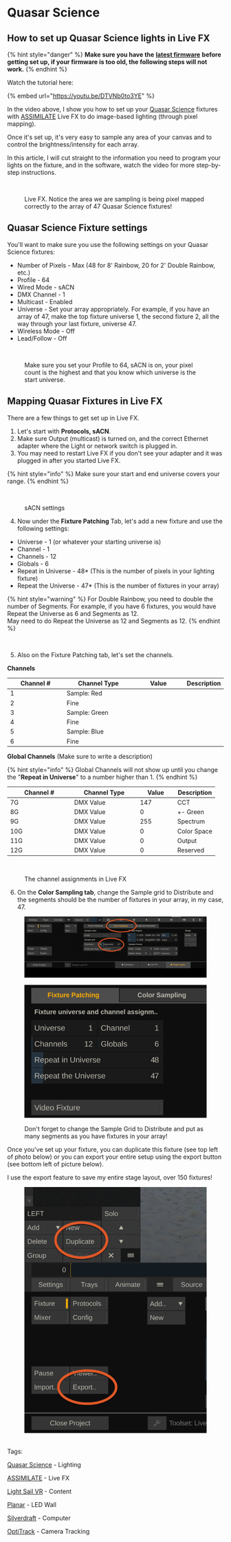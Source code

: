 # Quasar Science

## How to set up Quasar Science lights in Live FX

{% hint style="danger" %}
**Make sure you have the** [**latest firmware**](https://www.quasarscience.com/pages/firmware-updates) **before getting set up, if your firmware is too old, the following steps will not work.**
{% endhint %}

Watch the tutorial here:

{% embed url="https://youtu.be/DTVNb0to3YE" %}

In the video above, I show you how to set up your [Quasar Science](https://www.linkedin.com/company/quasarscience/) fixtures with [ASSIMILATE](https://www.linkedin.com/company/assimilate/) Live FX to do image-based lighting (through pixel mapping).

Once it's set up, it's very easy to sample any area of your canvas and to control the brightness/intensity for each array.

In this article, I will cut straight to the information you need to program your lights on the fixture, and in the software, watch the video for more step-by-step instructions.

<figure><img src="https://media.licdn.com/dms/image/D5612AQElCjv8X9OGug/article-inline_image-shrink_1000_1488/0/1698676119806?e=1710979200&#x26;v=beta&#x26;t=mdJI_bz0ywqduHWu60GO2JfxHxTicAnVJlyD5ieJPVw" alt=""><figcaption><p>Live FX. Notice the area we are sampling is being pixel mapped correctly to the array of 47 Quasar Science fixtures!</p></figcaption></figure>

## Quasar Science Fixture settings <a href="#ember3390" id="ember3390"></a>

You'll want to make sure you use the following settings on your Quasar Science fixtures:

* Number of Pixels - Max (48 for 8' Rainbow, 20 for 2' Double Rainbow, etc.)
* Profile - 64
* Wired Mode - sACN
* DMX Channel - 1
* Multicast - Enabled
* Universe - Set your array appropriately. For example, if you have an array of 47, make the top fixture universe 1, the second fixture 2, all the way through your last fixture, universe 47.
* Wireless Mode - Off
* Lead/Follow - Off

<figure><img src="https://media.licdn.com/dms/image/D5612AQFrJmHb3TTveA/article-inline_image-shrink_1000_1488/0/1698675850600?e=1710979200&#x26;v=beta&#x26;t=z7aaEbSOja5M5M7NU3PSIRc6C-jaV8UaecOR8r3TJjg" alt=""><figcaption><p>Make sure you set your Profile to 64, sACN is on, your pixel count is the highest and that you know which universe is the start universe.</p></figcaption></figure>

## Mapping Quasar Fixtures in Live FX <a href="#ember3401" id="ember3401"></a>

There are a few things to get set up in Live FX.

1. Let's start with **Protocols, sACN**.
2. Make sure Output (multicast) is turned on, and the correct Ethernet adapter where the Light or network switch is plugged in.
3. You may need to restart Live FX if you don't see your adapter and it was plugged in after you started Live FX.

{% hint style="info" %}
Make sure your start and end universe covers your range.
{% endhint %}

<figure><img src="https://media.licdn.com/dms/image/D5612AQHimRoIH5-WwA/article-inline_image-shrink_1500_2232/0/1698676945516?e=1710979200&#x26;v=beta&#x26;t=ff1UtcVF5SboLauWkr-PnxBTvD6JseXGhuClwh9jmk4" alt=""><figcaption><p>sACN settings</p></figcaption></figure>

4. Now under the **Fixture Patching** Tab, let's add a new fixture and use the following settings:

* Universe - 1 (or whatever your starting universe is)
* Channel - 1
* Channels - 12
* Globals - 6
* Repeat in Universe - 48\* (This is the number of pixels in your lighting fixture)
* Repeat the Universe - 47\* (This is the number of fixtures in your array)

{% hint style="warning" %}
For Double Rainbow, you need to double the number of Segments. For example, if you have 6 fixtures, you would have Repeat the Universe as 6 and Segments as 12.\
May need to do Repeat the Universe as 12 and Segments as 12.
{% endhint %}

<div data-full-width="true">

<figure><img src="https://media.licdn.com/dms/image/D5612AQF8MCzykCtXdQ/article-inline_image-shrink_1500_2232/0/1698678063026?e=1710979200&#x26;v=beta&#x26;t=tsdopeVtgYOAubYuUgD0s8-AsuG_0ITNXrVK-qUUOQo" alt="" width="375"><figcaption></figcaption></figure>

</div>

5. Also on the Fixture Patching tab, let's set the channels.

**Channels**

<table><thead><tr><th width="135">Channel #</th><th width="173">Channel Type</th><th width="123">Value </th><th>Description</th></tr></thead><tbody><tr><td>1</td><td>Sample: Red</td><td></td><td></td></tr><tr><td>2</td><td>Fine</td><td></td><td></td></tr><tr><td>3</td><td>Sample: Green</td><td></td><td></td></tr><tr><td>4</td><td>Fine</td><td></td><td></td></tr><tr><td>5</td><td>Sample: Blue</td><td></td><td></td></tr><tr><td>6</td><td>Fine</td><td></td><td></td></tr></tbody></table>

**Global Channels** (Make sure to write a description)

{% hint style="info" %}
Global Channels will not show up until you change the "**Repeat in Universe**" to a number higher than 1.&#x20;
{% endhint %}

<table><thead><tr><th width="135">Channel #</th><th width="139">Channel Type</th><th width="73">Value</th><th>Description</th></tr></thead><tbody><tr><td>7G</td><td>DMX Value</td><td>147</td><td>CCT</td></tr><tr><td>8G</td><td>DMX Value</td><td>0</td><td>+- Green</td></tr><tr><td>9G</td><td>DMX Value</td><td>255</td><td>Spectrum</td></tr><tr><td>10G</td><td>DMX Value</td><td>0</td><td>Color Space</td></tr><tr><td>11G</td><td>DMX Value</td><td>0</td><td>Output</td></tr><tr><td>12G</td><td>DMX Value</td><td>0</td><td>Reserved</td></tr></tbody></table>

<figure><img src="https://media.licdn.com/dms/image/D5612AQGPnRX2v3AN4A/article-inline_image-shrink_1500_2232/0/1698678164708?e=1710979200&#x26;v=beta&#x26;t=DlWoBuZLEakFQM0uvnHW2BaFgVoCBcVaB4AdSJzGmn0" alt=""><figcaption><p>The channel assignments in Live FX</p></figcaption></figure>

6. On the **Color Sampling tab**, change the Sample grid to Distribute and the segments should be the number of fixtures in your array, in my case, 47.

<figure><img src="../../.gitbook/assets/image (104).png" alt=""><figcaption></figcaption></figure>

<figure><img src="../../.gitbook/assets/image (103).png" alt=""><figcaption><p>Don't forget to change the Sample Grid to Distribute and put as many segments as you have fixtures in your array!</p></figcaption></figure>

Once you've set up your fixture, you can duplicate this fixture (see top left of photo below) or you can export your entire setup using the export button (see bottom left of picture below).

I use the export feature to save my entire stage layout, over 150 fixtures!

<figure><img src="../../.gitbook/assets/image (105).png" alt=""><figcaption></figcaption></figure>

\
Tags:

[Quasar Science](https://www.linkedin.com/company/quasarscience/) - Lighting

[ASSIMILATE](https://www.linkedin.com/company/assimilate/) - Live FX

[Light Sail VR](https://www.linkedin.com/company/light-sail-vr/) - Content

[Planar](https://www.linkedin.com/company/planar-systems/) - LED Wall

[Silverdraft](https://www.linkedin.com/company/silverdraft/) - Computer

[OptiTrack](https://www.linkedin.com/company/optitrackmocap/) - Camera Tracking

